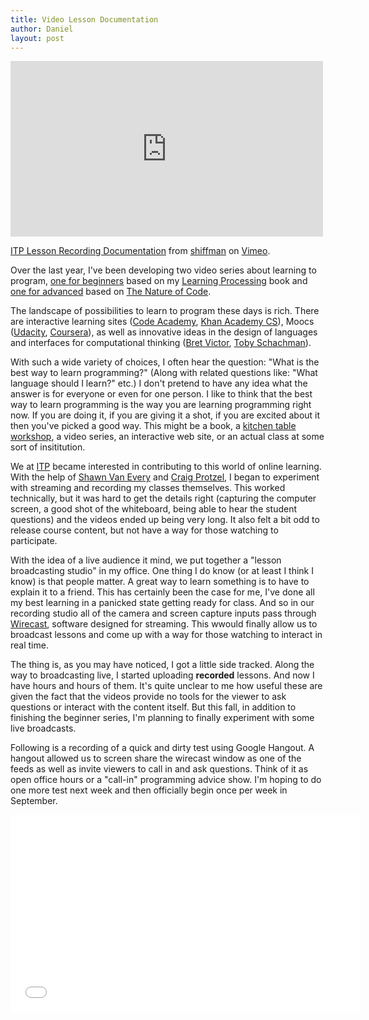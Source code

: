 ```yaml
---
title: Video Lesson Documentation
author: Daniel
layout: post
---
```


<iframe src="http://player.vimeo.com/video/71476071" width="500" height="281" frameborder="0" webkitAllowFullScreen mozallowfullscreen allowFullScreen></iframe> <p><a href="http://vimeo.com/71476071">ITP Lesson Recording Documentation</a> from <a href="http://vimeo.com/shiffman">shiffman</a> on <a href="https://vimeo.com">Vimeo</a>.

Over the last year, I've been developing two video series about learning to program, [one for beginners](https://vimeo.com/channels/introcompmedia/) based on my [Learning Processing](http://www.amazon.com/gp/product/0123736021/ref=as_li_ss_tl?ie=UTF8&camp=1789&creative=390957&creativeASIN=0123736021&linkCode=as2&tag=shiffman-20) book and [one for advanced](https://vimeo.com/channels/natureofcode/) based on [The Nature of Code](http://natureofcode.com).

The landscape of possibilities to learn to program these days is rich.  There are interactive learning sites ([Code Academy](http://www.codecademy.com/), [Khan Academy CS](https://www.khanacademy.org/cs)), Moocs ([Udacity](https://www.udacity.com/course/cs101), [Coursera](https://www.coursera.org/course/digitalmedia)), as well as innovative ideas in the design of languages and interfaces for computational thinking ([Bret Victor](http://worrydream.com/), [Toby Schachman](http://pixelshaders.com/)).

With such a wide variety of choices, I often hear the question: "What is the best way to learn programming?"  (Along with related questions like:  "What language should I learn?" etc.)  I don't pretend to have any idea what the answer is for everyone or even for one person.  I like to think that the best way to learn programming is the way you are learning programming right now.  If you are doing it, if you are giving it a shot, if you are excited about it then you've picked a good way.   This might be a book, a [kitchen table workshop](http://kitchentablecoders.com/), a video series, an interactive web site, or an actual class at some sort of insititution.  

We at [ITP](http://itp.nyu.edu) became interested in contributing to this world of online learning.  With the help of [Shawn Van Every](https://twitter.com/vanevery) and [Craig Protzel](https://twitter.com/craigprotzel), I began to experiment with streaming and recording my classes themselves.  This worked technically, but it was hard to get the details right (capturing the computer screen, a good shot of the whiteboard, being able to hear the student questions) and the videos ended up being very long.   It also felt a bit odd to release course content, but not have a way for those watching to participate.  

With the idea of a live audience it mind, we put together a "lesson broadcasting studio" in my office.   One thing I do know (or at least I think I know) is that people matter.  A great way to learn something is to have to explain it to a friend.  This has certainly been the case for me, I've done all my best learning in a panicked state getting ready for class.   And so in our recording studio all of the camera and screen capture inputs pass through [Wirecast](http://www.telestream.net/wirecast/), software designed for streaming.   This wwould finally allow us to broadcast lessons and come up with a way for those watching to interact in real time.  

The thing is, as you may have noticed, I got a little side tracked.  Along the way to broadcasting live, I started uploading **recorded** lessons.   And now I have hours and hours of them.  It's quite unclear to me how useful these are given the fact that the videos provide no tools for the viewer to ask questions or interact with the content itself.  But this fall, in addition to finishing the beginner series, I'm planning to finally experiment with some live broadcasts.   

Following is a recording of a quick and dirty test using Google Hangout.  A hangout allowed us to screen share the wirecast window as one of the feeds as well as invite viewers to call in and ask questions.  Think of it as open office hours or a "call-in" programming advice show.  I'm hoping to do one more test next week and then officially begin once per week in September.

<iframe width="560" height="315" src="//www.youtube.com/embed/x7ZKr6_QEuk" frameborder="0" allowfullscreen></iframe>





